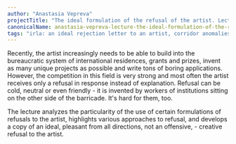 ```yaml
---
author: "Anastasia Vepreva"
projectTitle: "The ideal formulation of the refusal of the artist. Lecture"
canonicalName: anastasia-vepreva-lecture-the-ideal-formulation-of-the-refusal-of-the-artist
tags: "irla: an ideal rejection letter to an artist, corridor anomalies, affective labour, quick knowledge, extractive capitalism, desire, digital proletariat, practice of small movements, tongue and teeth of creativity"
---
```

Recently, the artist increasingly needs to be able to build into the bureaucratic system of international residences, grants and prizes, invent as many unique projects as possible and write tons of boring applications. However, the competition in this field is very strong and most often the artist receives only a refusal in response instead of explanation. Refusal can be cold, neutral or even friendly - it is invented by workers of institutions sitting on the other side of the barricade. It's hard for them, too.

The lecture analyzes the particularity of the use of certain formulations of refusals to the artist, highlights various approaches to refusal, and develops a copy of an ideal, pleasant from all directions, not an offensive, - creative refusal to the artist.
